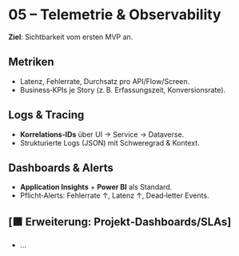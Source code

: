 # 05 – Telemetrie & Observability

**Ziel**: Sichtbarkeit vom ersten MVP an.

## Metriken
- Latenz, Fehlerrate, Durchsatz pro API/Flow/Screen.
- Business‑KPIs je Story (z. B. Erfassungszeit, Konversionsrate).

## Logs & Tracing
- **Korrelations‑IDs** über UI → Service → Dataverse.
- Strukturierte Logs (JSON) mit Schweregrad & Kontext.

## Dashboards & Alerts
- **Application Insights** + **Power BI** als Standard.
- Pflicht‑Alerts: Fehlerrate ↑, Latenz ↑, Dead‑letter Events.

## [🟩 Erweiterung: Projekt‑Dashboards/SLAs]
- ...
